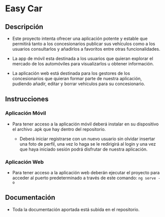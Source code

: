 # Easy Car

## Descripción

- Este proyecto intenta ofrecer una aplicación potente y estable que permitirá tanto a los
concesionarios publicar sus vehículos como a los usuarios consultarlos y añadirlos a favoritos
entre otras funcionalidades.

- La app de móvil esta destinada a los usuarios que quieran explorar el mercado de los automóviles para visualizarlos u obtener información.

- La aplicación web está destinada para los gestores de los concesionarios que quieran formar parte de nuestra aplicación, pudiendo añadir, editar y borrar vehículos para su concesionario.

## Instrucciones

### Aplicación Móvil

- Para tener acceso a la aplicación móvil deberá instalar en su dispositivo el archivo .apk que hay dentro del repositorio.
    
    - Deberá iniciar registrarse con un nuevo usuario sin olvidar insertar una foto de perfil, una vez lo haga se le redirigirá al login y una vez que haya iniciado sesión podrá disfrutar de nuestra aplicación.


### Aplicación Web

- Para tener acceso a la aplicación web deberán ejecutar el proyecto para acceder al puerto predeterminado a través de este comando: 
```ng serve -o```


## Documentación
- Toda la documentación aportada está subida en el repositorio.
